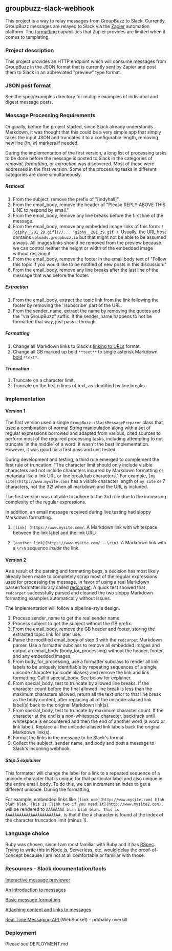 ## groupbuzz-slack-webhook

This project is a way to relay messages from GroupBuzz to Slack. Currently, GroupBuzz messages are relayed to Slack via the [Zapier](https://zapier.com/) automation platform. The [formatting](https://zapier.com/help/formatter/) capabilities that Zapier provides are limited when it comes to templating.

### Project description

This project provides an HTTP endpoint which will consume messages from GroupBuzz in the JSON format that is currently sent by Zapier and post them to Slack in an abbreviated "preview" type format. 

### JSON post format

See the spec/examples directory for multiple examples of individual and digest message posts.
    
### Message Processing Requirements

Originally, before the project started, since Slack already understands Markdown, it was thought that this could be a very simple app that simply takes the input JSON and truncates it to a configurable length, removing new line (\n, \r) markers if needed. 

During the implementation of the first version, a long list of processing tasks to be done before the message is posted to Slack in the categories of *removal*, *formatting*, or *extraction* was discovered. Most of these were addressed in the first version. Some of the processing tasks in different categories are done simultaneously.

##### Removal

1. From the subject, remove the prefix of "[indyhall]".
2. From the email\_body, remove the header of "Please REPLY ABOVE THIS LINE to respond by email."
3. From the email\_body, remove any line breaks before the first line of the message.
4. From the email\_body, remove any embedded image links of this form:
```![giphy__281_29.gif](//... 'giphy__281_29.gif')```. Usually, the URL host contains `uploads.groupbuzz.io` but that might not be able to be assumed always. All images links should be removed from the preview because we can control neither the height or width of the embedded image without resizing it.
5. From the email\_body, remove the footer in the email body text of "Follow this topic if you would like to be notified of new posts in this discussion:"
6. From the email\_body, remove any line breaks after the last line of the message that was before the footer.

##### Extraction

1. From the email\_body, extract the topic link from the link following the footer by removing the '/subscribe' part of the URL.
2. From the sender\_name, extract the name by removing the quotes and the "via GroupBuzz" suffix. If the sender\_name happens to not be formatted that way, just pass it through.

##### Formatting

1. Change all Markdown links to Slack's [linking to URLs](https://api.slack.com/docs/message-formatting#linking_to_urls) format.
2. Change all GB marked up bold `**text**` to single asterisk Markdown [bold](https://get.slack.help/hc/en-us/articles/202288908-how-can-i-add-formatting-to-my-messages-) `*text*`.

#### Truncation

1. Truncate on a character limit.
2. Truncate on the first n lines of text, as identified by line breaks.

### Implementation

#### Version 1

The first version used a single `GroupBuzz::SlackMessagePreparer` class that used a combination of normal String manipulation along with a set of regular expressions borrowed and adapted from various, cited sources to perform most of the required processing tasks, including attempting to not truncate 'in the middle' of a word. It wasn't the best implementation. However, it was good for a first pass and unit tested.

During development and testing, a third rule emerged to complement the first rule of truncation: "The character limit should only include visible characters and not include characters incurred by Markdown formatting or metadata like a link URL or line break/tab characters." For example, ```[my site](http://www.mysite.com)``` has a visible character length of `my site` or 7 characters, not the 32! when all markdown and the URL is included.

The first version was not able to adhere to the 3rd rule due to the increasing complexity of the regular expressions.

In addition, an email message received during live testing had sloppy Markdown formatting. 

1. ```[link] (https://www.mysite.com/```. A Markdown link with whitespace between the link label and the link URL: 
 

2. ```[another link](https://www.mysite.com/...\r\n)```. A Markdown link with a ```\r\n``` sequence *inside* the link.   

#### Version 2

As a result of the parsing and formatting bugs, a decision has most likely already been made to completely scrap most of the regular expressions used for processing the message, in favor of using a real Markdown parser/formatter library called [redcarpet](https://github.com/vmg/redcarpet). A quick test showed that `redcarpet` successfully parsed and cleaned the two sloppy Markdown formatting examples automatically without issues.

The implementation will follow a pipeline-style design.

1. Process sender\_name to get the real sender name.
2. Process subject to get the subject without the GB prefix.
3. From the email\_body, remove the GB header and footer, storing the extracted topic link for later use.
4. Parse the modified email\_body of step 3 with the `redcarpet` Markdown parser. Use a formatter subclass to remove all embedded images and output an email\_body (body\_for\_processing) without the header, footer, and any embedded images.
5. From body\_for\_processing, use a formatter subclass to render all link labels to be uniquely identifiable by repeating sequences of a single unicode character (unicode aliases) and remove the link and link formatting. Call it special\_body. See below for explainer. 
6. From special\_body, test to truncate by allowed line breaks. If the character count before the final allowed line break is less than the maximum characters allowed, return all the text prior to that line break as the body content, after replacing all of the unicode-aliased link label(s) back to the original Markdown link(s).
7. From special\_body, test to truncate by maximum character count. If the character at the end is a non-whitespace character, backtrack until whitespace is encountered and then the end of another word (a word or link label). Replace all the unicode-aliased link labels back the original Markdown link(s).
8. Format the links in the message to be Slack's format.
9. Collect the subject, sender name, and body and post a message to Slack's incoming webhook.

##### Step 5 explainer

This formatter will change the label for a link to a repeated sequence of a unicode character that is unique for that particular label and also unique in the entire email\_body. To do this, we can increment an index to get a different unicode. During the formatting, 

For example, embedded links like ```[link one](http://www.mysite.com) blah blah blah. This is [link two if you need it](http://www.mysite2.com).```  will be rendered to ```ÀÀÀÀÀÀÀÀ blah blah blah. This is ÁÁÁÁÁÁÁÁÁÁÁÁÁÁÁÁÁÁÁÁÁÁÁÁ.``` is that if the ```Á``` character is found at the index of the character truncation limit (minus 1). 

### Language choice

Ruby was chosen, since I am most familiar with Ruby and it has [RSpec](http://rspec.info/). Trying to write this in Node.js, Serverless, etc. would delay the proof-of-concept because I am not at all comfortable or familiar with those.

### Resources - Slack documentation/tools

[Interactive message previewer](https://api.slack.com/docs/messages/builder?msg=%7B%22text%22%3A%22Hello%2C%20world%22%7D)

[An introduction to messages](https://api.slack.com/docs/messages)

[Basic message formatting](https://api.slack.com/docs/message-formatting)

[Attaching content and links to messages](https://api.slack.com/docs/message-attachments)

[Real Time Messaging API
](https://api.slack.com/rtm) (WebSocket) - probably overkill

### Deployment

Please see DEPLOYMENT.md


